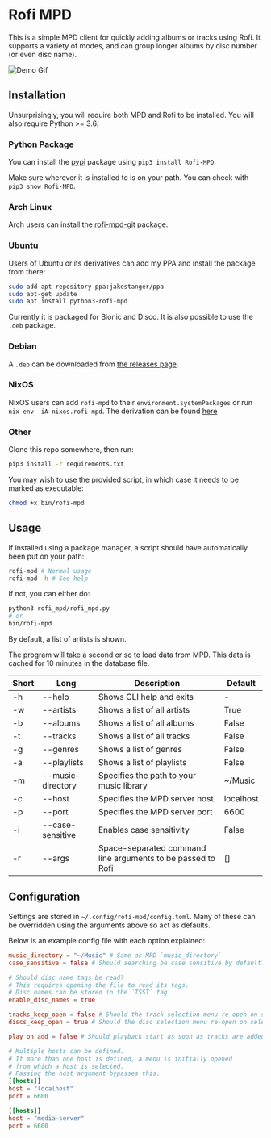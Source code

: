 # Rofi MPD

This is a simple MPD client for quickly adding albums or tracks using Rofi. 
It supports a variety of modes, and can group longer albums by disc number (or even disc name).

![Demo Gif](https://f.jstanger.dev/rofi-mpd/demo.gif)

## Installation

Unsurprisingly, you will require both MPD and Rofi to be installed. You will also require Python >= 3.6.

### Python Package

You can install the [pypi](https://pypi.org/project/Rofi-MPD/) package using `pip3 install Rofi-MPD`. 

Make sure wherever it is installed to is on your path. You can check with `pip3 show Rofi-MPD`.

### Arch Linux

Arch users can install the [rofi-mpd-git](https://aur.archlinux.org/packages/rofi-mpd-git/) package.

### Ubuntu

Users of Ubuntu or its derivatives can add my PPA and install the package from there:

```bash
sudo add-apt-repository ppa:jakestanger/ppa
sudo apt-get update
sudo apt install python3-rofi-mpd
```

Currently it is packaged for Bionic and Disco. It is also possible to use the `.deb` package. 

### Debian

A `.deb` can be downloaded from [the releases page](https://github.com/JakeStanger/Rofi_MPD/releases/latest).

### NixOS

NixOS users can add `rofi-mpd` to their `environment.systemPackages` or run `nix-env -iA nixos.rofi-mpd`.
The derivation can be found [here](https://github.com/NixOS/nixpkgs/blob/master/pkgs/applications/audio/rofi-mpd/default.nix)

### Other

Clone this repo somewhere, then run:

```bash
pip3 install -r requirements.txt
```

You may wish to use the provided script, in which case it needs to be marked as executable:

```bash
chmod +x bin/rofi-mpd
```

## Usage

If installed using a package manager, a script should have automatically been put on your path:

```bash
rofi-mpd # Normal usage
rofi-mpd -h # See help
```

If not, you can either do:
```bash
python3 rofi_mpd/rofi_mpd.py
# or
bin/rofi-mpd
```

By default, a list of artists is shown.

The program will take a second or so to load data from MPD. This data is cached for 10 minutes in the database file.

|  Short |  Long             | Description                                                 | Default                               |
|--------|-------------------|-------------------------------------------------------------|---------------------------------------|
| -h     | --help            | Shows CLI help and exits                                    | -                                     |
| -w     | --artists         | Shows a list of all artists                                 | True                                  |
| -b     | --albums          | Shows a list of all albums                                  | False                                 |
| -t     | --tracks          | Shows a list of all tracks                                  | False                                 |
| -g     | --genres          | Shows a list of genres                                      | False                                 |
| -a     | --playlists       | Shows a list of playlists                                   | False                                 |
| -m     | --music-directory | Specifies the path to your music library                    | ~/Music                               |
| -c     | --host            | Specifies the MPD server host                               | localhost                             |
| -p     | --port            | Specifies the MPD server port                               | 6600                                  |
| -i     | --case-sensitive  | Enables case sensitivity                                    | False                                 |
| -r    | --args            | Space-separated command line arguments to be passed to Rofi | []                                     |

## Configuration

Settings are stored in `~/.config/rofi-mpd/config.toml`. Many of these can be overridden using the arguments above so act as defaults.

Below is an example config file with each option explained:

```toml
music_directory = "~/Music" # Same as MPD `music_directory`
case_sensitive = false # Should searching be case sensitive by default?

# Should disc name tags be read?
# This requires opening the file to read its tags.
# Disc names can be stored in the `TSST` tag.
enable_disc_names = true

tracks_keep_open = false # Should the track selection menu re-open on selection?
discs_keep_open = true # Should the disc selection menu re-open on selection?

play_on_add = false # Should playback start as soon as tracks are added?

# Multiple hosts can be defined.
# If more than one host is defined, a menu is initially opened
# from which a host is selected.
# Passing the host argument bypasses this.
[[hosts]]
host = "localhost"
port = 6600

[[hosts]]
host = "media-server"
port = 6600
```